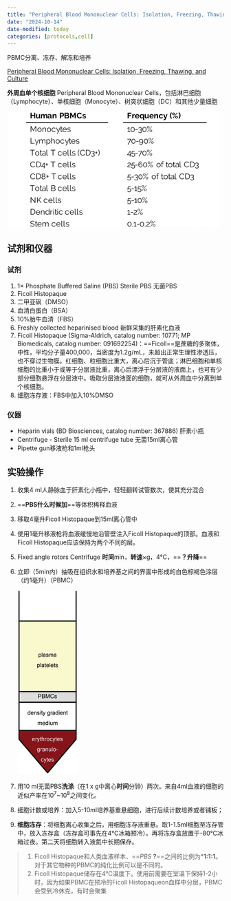```yaml
---
title: "Peripheral Blood Mononuclear Cells: Isolation, Freezing, Thawing, and Culture"
date: "2024-10-14"
date-modified: today
categories: [protocols,cell]
---
```


PBMC分离、冻存、解冻和培养

[Peripheral Blood Mononuclear Cells: Isolation, Freezing, Thawing, and Culture](https://doi.org/10.1007/7651_2014_99)

**外周血单个核细胞** Peripheral Blood Mononuclear Cells，包括淋巴细胞（Lymphocyte）、单核细胞（Monocyte）、树突状细胞（DC）和其他少量细胞

![](attachments/pbmc_proportion.bmp)

## 试剂和仪器

### 试剂

1.  1× Phosphate Buffered Saline (PBS) Sterile PBS 无菌PBS
2.  Ficoll Histopaque
3.  二甲亚砜（DMSO）
4.  血清白蛋白（BSA）
5.  10%胎牛血清（FBS）
6.  Freshly collected heparinised blood 新鲜采集的肝素化血液
7.  Ficoll Histopaque (Sigma-Aldrich, catalog number: 10771; MP Biomedicals, catalog number: 091692254)：==Ficoll==是蔗糖的多聚体，中性，平均分子量400,000，当密度为1.2g/mL，未超出正常生理性渗透压，也不穿过生物膜。红细胞、粒细胞比重大，离心后沉于管底；淋巴细胞和单核细胞的比重小于或等于分层液比重，离心后漂浮于分层液的液面上，也可有少部分细胞悬浮在分层液中。吸取分层液液面的细胞，就可从外周血中分离到单个核细胞。
8.  细胞冻存液：FBS中加入10%DMSO

### 仪器

-   Heparin vials (BD Biosciences, catalog number: 367886) 肝素小瓶
-   Centrifuge - Sterile 15 ml centrifuge tube 无菌15ml离心管
-   Pipette gun移液枪和1ml枪头

## 实验操作

1.  收集4 ml人静脉血于肝素化小瓶中，轻轻翻转试管数次，使其充分混合

2.  ==**PBS什么时候加**==等体积稀释血液

3.  移取4毫升Ficoll Histopaque到15ml离心管中

4.  使用1毫升移液枪将血液缓慢地沿管壁注入Ficoll Histopaque的顶部。血液和Ficoll Histopaque应该保持为两个不同的层。

5.  Fixed angle rotors Centrifuge **时间**min，**转速**×g，4℃，==**？升降**==

6.  立即（5min内）抽吸在组织水和培养基之间的界面中形成的白色棕褐色涂层（约1毫升）（PBMC）

    ![](attachments/PBMCs.bmp)

7.  用10 ml无菌PBS**洗涤**（在1 x g中离心**时间**分钟）两次。来自4ml血液的细胞的近似产率在$10^7$\~$10^8$之间变化。

8.  细胞计数或培养：加入5-10ml培养基重悬细胞，进行后续计数培养或者铺板；

9.  **细胞冻存**：将细胞离心收集之后，用细胞冻存液重悬。取1-1.5ml细胞至冻存管中，放入冻存盒（冻存盒可事先在4℃冰箱预冷）。再将冻存盒放置于-80℃冰箱过夜。第二天将细胞转入液氮中长期保存。

> 1.  Ficoll Histopaque和人类血液样本、==*PBS* **?**==之间的比例为\***1:1:1**。对于其它物种的PBMC的纯化比例可以是不同的。
> 2.  Ficoll Histopaque储存在4°C温度下。使用前需要在室温下保持1-2小时，因为如果PBMC在预冷的Ficoll Histopaqueon血样中分层，PBMC会受到冷休克，有时会聚集
